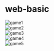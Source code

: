 # web-basic

![game1](https://github.com/BOHYEONG2/web-basic/assets/120361082/8df0743b-fd6a-465f-9f40-17819b0b5622)<br>
![game2](https://github.com/BOHYEONG2/web-basic/assets/120361082/c103d2f6-182b-4a55-993a-76b2b5e91eb9)<br>
![game3](https://github.com/BOHYEONG2/web-basic/assets/120361082/a0e644aa-8be9-4ccb-a7c6-64adf5c1b48d)<br>
![game4](https://github.com/BOHYEONG2/web-basic/assets/120361082/48b180a7-e97c-4856-9916-e3915fcedefd)<br>
![game5](https://github.com/BOHYEONG2/web-basic/assets/120361082/9e74da7f-bd10-430c-8787-58872455855d)<br>

